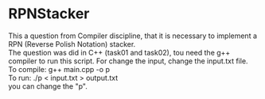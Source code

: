# RPNStacker
This a question from Compiler discipline, that it is necessary to implement a RPN (Reverse Polish Notation) stacker. </br>
The question was did in C++ (task01 and task02), tou need the g++ compiler to run this script. For change the input, change the input.txt file. </br>
To compile: g++ main.cpp -o p </br>
To run: ./p < input.txt > output.txt </br>
you can change the "p". </br>
